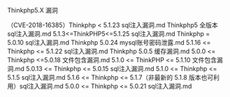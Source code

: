 Thinkphp5.X 漏洞

（CVE-2018-16385）Thinkphp < 5.1.23 sql注入漏洞.md
Thinkphp5 全版本 sql注入漏洞.md
5.1.3<=ThinkPHP5<=5.1.25 sql注入漏洞.md
Thinkphp = 5.0.10 sql注入漏洞.md
Thinkphp 5.0.24 mysql账号密码泄露.md
5.1.16 <= Thinkphp <= 5.1.22 sql注入漏洞.md
Thinkphp 5.0.5 缓存漏洞.md
5.0.0 <= Thinkphp <=5.0.18 文件包含漏洞.md
5.1.0 <= ThinkPHP <= 5.1.10 文件包含漏洞.md
5.0.13 <= Thinkphp <= 5.0.15 sql注入漏洞.md
5.1.0 <= Thinkphp <= 5.1.5 sql注入漏洞.md
5.1.6 <= Thinkphp <= 5.1.7（非最新的 5.1.8 版本也可利用）sql注入漏洞.md
5.0.0 <= Thinkphp <= 5.0.21 sql注入漏洞.md
